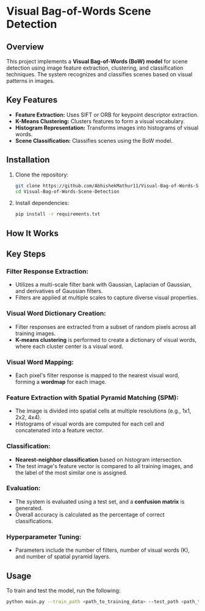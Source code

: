 # Visual Bag-of-Words Scene Detection

## Overview
This project implements a **Visual Bag-of-Words (BoW) model** for scene detection using image feature extraction, clustering, and classification techniques. The system recognizes and classifies scenes based on visual patterns in images.

## Key Features
- **Feature Extraction:** Uses SIFT or ORB for keypoint descriptor extraction.
- **K-Means Clustering:** Clusters features to form a visual vocabulary.
- **Histogram Representation:** Transforms images into histograms of visual words.
- **Scene Classification:** Classifies scenes using the BoW model.

## Installation

1. Clone the repository:
    ```bash
    git clone https://github.com/AbhishekMathur11/Visual-Bag-of-Words-Scene-Detection.git
    cd Visual-Bag-of-Words-Scene-Detection
    ```

2. Install dependencies:
    ```bash
    pip install -r requirements.txt
    ```

## How It Works
## Key Steps

### Filter Response Extraction:
- Utilizes a multi-scale filter bank with Gaussian, Laplacian of Gaussian, and derivatives of Gaussian filters.
- Filters are applied at multiple scales to capture diverse visual properties.

### Visual Word Dictionary Creation:
- Filter responses are extracted from a subset of random pixels across all training images.
- **K-means clustering** is performed to create a dictionary of visual words, where each cluster center is a visual word.

### Visual Word Mapping:
- Each pixel's filter response is mapped to the nearest visual word, forming a **wordmap** for each image.

### Feature Extraction with Spatial Pyramid Matching (SPM):
- The image is divided into spatial cells at multiple resolutions (e.g., 1x1, 2x2, 4x4).
- Histograms of visual words are computed for each cell and concatenated into a feature vector.

### Classification:
- **Nearest-neighbor classification** based on histogram intersection.
- The test image's feature vector is compared to all training images, and the label of the most similar one is assigned.

### Evaluation:
- The system is evaluated using a test set, and a **confusion matrix** is generated.
- Overall accuracy is calculated as the percentage of correct classifications.

### Hyperparameter Tuning:
- Parameters include the number of filters, number of visual words (K), and number of spatial pyramid layers.


## Usage

To train and test the model, run the following:
```bash
python main.py --train_path <path_to_training_data> --test_path <path_to_testing_data>
